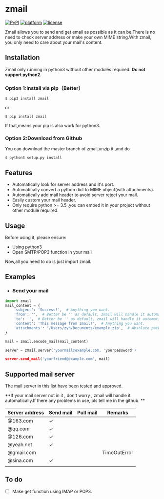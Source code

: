 # zmail

[![PyPI](https://img.shields.io/pypi/v/yagmail.svg?style=flat-square)]()
[![platform](https://img.shields.io/badge/python-3.5-green.svg)]()
[![license](https://img.shields.io/github/license/mashape/apistatus.svg?style=flat-square)]()

Zmail allows you to send and get email as possible as it can be.There is no need to check server address or make your own MIME string.With zmail, you only need to care about your mail's content.

## Installation 

Zmail only running in python3 without other modules required. **Do not support python2**.

### Option 1:Install via pip（Better）

```
$ pip3 install zmail
```

or

```
$ pip install zmail
```

If that,means your pip is also work for python3.

### Option 2:Download from Github

You can download the master branch of zmail,unzip it ,and do

```
$ python3 setup.py install
```

## Features

- Automatically look for server address and it's port.
- Automatically convert a python dict to MIME object(with attachments).
- Automatically add mail header to avoid server reject your mail.
- Easily custom your mail header.
- Only require python >= 3.5 ,you can embed it in your project without other module required.

## Usage

Before using it, please ensure:

- Using python3
- Open SMTP/POP3 function in your mail

Now,all you need to do is just import zmail.

## Examples

- ### Send your mail

```python
import zmail
mail_content = {
    'subject': 'Success!',  # Anything you want.
    'from': '',  # Better be '' as default, zmail will handle it automatically.
    'to': '',  # Better be '' as default, zmail will handle it automatically.
    'content': 'This message from zmail!',  # Anything you want.
    'attachments': '/Users/zyh/Documents/example.zip',  # Absolute path will be better.
}

mail = zmail.encode_mail(mail_content)

server = zmail.server('yourmail@example.com, 'yourpassword')

server.send_mail('yourfriend@example.com', mail)
```

## Supported mail server

The mail server in this list have been tested and approved.

**If your mail server not in it , don't worry , zmail will handle it automatically.If there any problems in use, pls tell me in the github. ** 


| Server address | Send mail | Pull mail | Remarks      |
| -------------- | --------- | --------- | ------------ |
| @163.com       | ✓         |           |              |
| @qq.com        | ✓         |           |              |
| @126.com       | ✓         |           |              |
| @yeah.net      | ✓         |           |              |
| @gmail.com     |           |           | TimeOutError |
| @sina.com      | ✓         |           |              |
|                |           |           |              |

## To do

- [ ] Make get function using IMAP or POP3.